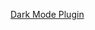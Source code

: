 [Dark Mode Plugin](https://github.com/Plugin-contrib/docsify-plugin/tree/master/packages/docsify-dark-mode)

[]()

[]()

[]()

[]()

[]()

[]()

[]()

[]()

[]()

[]()

[]()

[]()
